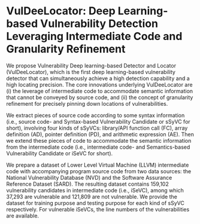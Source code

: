 # VulDeeLocator: Deep Learning-based Vulnerability Detection Leveraging Intermediate Code and Granularity Refinement


We propose Vulnerability Deep learning-based Detector and Locator (VulDeeLocator), which is the first deep learning-based vulnerability detector that can simultaneously achieve a high detection capability and a high locating precision. The core innovations underlying VulDeeLocator are (i) the leverage of intermediate code to accommodate semantic information that cannot be conveyed by source code, and (ii) the concept of granularity refinement for precisely pinning down locations of vulnerabilities.

We extract pieces of source code according to some syntax information (i.e., source code- and Syntax-based Vulnerability Candidate or sSyVC for short), involving four kinds of sSyVCs: library/API function call (FC), array definition (AD), pointer definition (PD), and arithmetic expression (AE). Then we extend these pieces of code to accommodate the semantic information from the intermediate code (i.e., intermediate code- and Semantics-based Vulnerability Candidate or iSeVC for short).

We prepare a dataset of Lower Level Virtual Machine (LLVM) intermediate code with accompanying program source code from two data sources: the National Vulnerability Database (NVD) and the Software Assurance Reference Dataset (SARD). The resulting dataset contains 159,102 vulnerability candidates in intermediate code (i.e., iSeVC), among which 37,293 are vulnerable and 121,809 are not vulnerable. We provide the dataset for training purpose and testing purpose for each kind of sSyVC respectively. For vulnerable iSeVCs, the line numbers of the vulnerabilities are available. 
